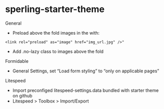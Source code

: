 # sperling-starter-theme

General
  - Preload above the fold images in the <head> with: 
  ```
  <link rel="preload" as="image" href="img_url.jpg" />"
  ```
  - Add .no-lazy class to images above the fold

Formidable
  - General Settings, set “Load form styling” to “only on applicable pages”

Litespeed
  - Import preconfiged litespeed-settings.data bundled with starter theme on github
  - Litespeed > Toolbox > Import/Export
